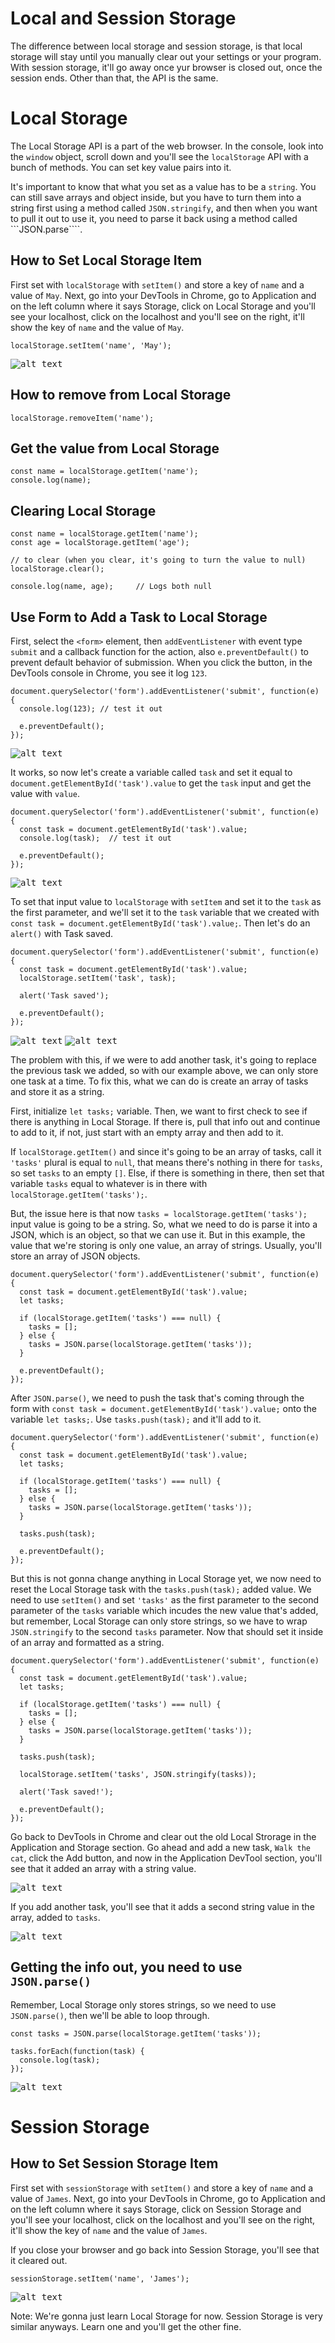 # Local and Session Storage

The difference between local storage and session storage, is that local storage will stay until you manually clear out your settings or your program. With session storage, it'll go away once yur browser is closed out, once the session ends. Other than that, the API is the same.

# Local Storage

The Local Storage API is a part of the web browser. In the console, look into the ```window``` object, scroll down and you'll see the ```localStorage``` API with a bunch of methods. You can set key value pairs into it. 

It's important to know that what you set as a value has to be a ```string```. You can still save arrays and object inside, but you have to turn them into a string first using a method called  ```JSON.stringify```, and then when you want to pull it out to use it, you need to parse it back using a method called ```JSON.parse````.

## How to Set Local Storage Item

First set with ```localStorage``` with ```setItem()``` and store a key of ```name``` and a value of ```May```. Next, go into your DevTools in Chrome, go to Application and on the left column where it says Storage, click on Local Storage and you'll see your localhost, click on the localhost and you'll see on the right, it'll show the key of ```name``` and the value of ```May```.

```
localStorage.setItem('name', 'May');
```
<kbd>![alt text](img/setlocals.png "screenshot")</kbd>


## How to remove from Local Storage
```
localStorage.removeItem('name');
```


## Get the value from Local Storage
```
const name = localStorage.getItem('name');
console.log(name);
```

## Clearing Local Storage

```
const name = localStorage.getItem('name');
const age = localStorage.getItem('age');

// to clear (when you clear, it's going to turn the value to null)
localStorage.clear();

console.log(name, age);     // Logs both null
```

## Use Form to Add a Task to Local Storage

First, select the ```<form>``` element, then ```addEventListener``` with event type ```submit``` and a callback function for the action, also ```e.preventDefault()``` to prevent default behavior of submission. When you click the button, in the DevTools console in Chrome, you see it log ```123```.

```
document.querySelector('form').addEventListener('submit', function(e) {
  console.log(123); // test it out

  e.preventDefault();
});
```
<kbd>![alt text](img/testadd.png "screenshot")</kbd>

It works, so now let's create a variable called ```task``` and set it equal to ```document.getElementById('task').value``` to get the ```task``` input and get the value with ```value```.

```
document.querySelector('form').addEventListener('submit', function(e) {
  const task = document.getElementById('task').value;
  console.log(task);  // test it out

  e.preventDefault();
});
```
<kbd>![alt text](img/inputvalue.png "screenshot")</kbd>

To set that input value to ```localStorage``` with ```setItem``` and set it to the ```task``` as the first parameter, and we'll set it to the ```task``` variable that we created with ```const task = document.getElementById('task').value;```. Then let's do an ```alert()``` with Task saved.

```
document.querySelector('form').addEventListener('submit', function(e) {
  const task = document.getElementById('task').value;
  localStorage.setItem('task', task);

  alert('Task saved');

  e.preventDefault();
});
```

<kbd>![alt text](img/alert.png "screenshot")</kbd>
<kbd>![alt text](img/newtask.png "screenshot")</kbd>

The problem with this, if we were to add another task, it's going to replace the previous task we added, so with our example above, we can only store one task at a time. To fix this, what we can do is create an array of tasks and store it as a string. 

First, initialize ```let tasks;``` variable. Then, we want to first check to see if there is anything in Local Storage. If there is, pull that info out and continue to add to it, if not, just start with an empty array and then add to it.

If ```localStorage.getItem()``` and since it's going to be an array of tasks, call it ```'tasks'``` plural is equal to ```null```, that means there's nothing in there for ```tasks```, so set ```tasks``` to an empty ```[]```. Else, if there is something in there, then set that variable ```tasks``` equal to whatever is in there with ```localStorage.getItem('tasks');```.

But, the issue here is that now ```tasks = localStorage.getItem('tasks');``` input value is going to be a string. So, what we need to do is parse it into a JSON, which is an object, so that we can use it. But in this example, the value that we're storing is only one value, an array of strings. Usually, you'll store an array of JSON objects.

```
document.querySelector('form').addEventListener('submit', function(e) {
  const task = document.getElementById('task').value;
  let tasks;    
  
  if (localStorage.getItem('tasks') === null) {
    tasks = [];
  } else {
    tasks = JSON.parse(localStorage.getItem('tasks'));
  }

  e.preventDefault();
});
```

After ```JSON.parse()```, we need to push the task that's coming through the form with ```const task = document.getElementById('task').value;``` onto the variable ```let tasks;```. Use ```tasks.push(task);``` and it'll add to it.

```
document.querySelector('form').addEventListener('submit', function(e) {
  const task = document.getElementById('task').value;
  let tasks;    
  
  if (localStorage.getItem('tasks') === null) {
    tasks = [];
  } else {
    tasks = JSON.parse(localStorage.getItem('tasks'));
  }

  tasks.push(task);

  e.preventDefault();
});
```

But this is not gonna change anything in Local Storage yet, we now need to reset the Local Storage task with the ```tasks.push(task);``` added value. We need to use ```setItem()``` and set ```'tasks'``` as the first parameter to the second parameter of the ```tasks``` variable which incudes the new value that's added, but remember, Local Storage can only store strings, so we have to wrap ```JSON.stringify``` to the second ```tasks``` parameter. Now that should set it inside of an array and formatted as a string.

```
document.querySelector('form').addEventListener('submit', function(e) {
  const task = document.getElementById('task').value;
  let tasks;    
  
  if (localStorage.getItem('tasks') === null) {
    tasks = [];
  } else {
    tasks = JSON.parse(localStorage.getItem('tasks'));
  }

  tasks.push(task);

  localStorage.setItem('tasks', JSON.stringify(tasks));

  alert('Task saved!');

  e.preventDefault();
});
```

Go back to DevTools in Chrome and clear out the old Local Strorage in the Application and Storage section. Go ahead and add a new task, ```Walk the cat```, click the Add button, and now in the Application DevTool section, you'll see that it added an array with a string value.

<kbd>![alt text](img/walkcat.png "screenshot")</kbd>

If you add another task, you'll see that it adds a second string value in the array, added to ```tasks```.

<kbd>![alt text](img/gorun.png "screenshot")</kbd>

## Getting the info out, you need to use ```JSON.parse()```

Remember, Local Storage only stores strings, so we need to use ```JSON.parse()```, then we'll be able to loop through.

```
const tasks = JSON.parse(localStorage.getItem('tasks'));

tasks.forEach(function(task) {
  console.log(task);
});
```

<kbd>![alt text](img/parsetasks.png "screenshot")</kbd>

# Session Storage

## How to Set Session Storage Item

First set with ```sessionStorage``` with ```setItem()``` and store a key of ```name``` and a value of ```James```. Next, go into your DevTools in Chrome, go to Application and on the left column where it says Storage, click on Session Storage and you'll see your localhost, click on the localhost and you'll see on the right, it'll show the key of ```name``` and the value of ```James```.

If you close your browser and go back into Session Storage, you'll see that it cleared out.

```
sessionStorage.setItem('name', 'James');
```
<kbd>![alt text](img/setsession.png "screenshot")</kbd>

Note: We're gonna just learn Local Storage for now. Session Storage is very similar anyways. Learn one and you'll get the other fine.